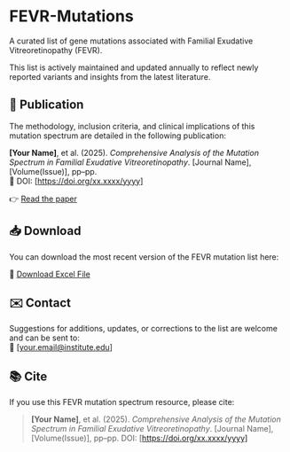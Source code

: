 # FEVR-Mutations

A curated list of gene mutations associated with Familial Exudative Vitreoretinopathy (FEVR).

This list is actively maintained and updated annually to reflect newly reported variants and insights from the latest literature.

## 🧬 Publication

The methodology, inclusion criteria, and clinical implications of this mutation spectrum are detailed in the following publication:

**[Your Name]**, et al. (2025). *Comprehensive Analysis of the Mutation Spectrum in Familial Exudative Vitreoretinopathy*. [Journal Name], [Volume(Issue)], pp–pp.  
📖 DOI: [https://doi.org/xx.xxxx/yyyy]

👉 [Read the paper](https://doi.org/xx.xxxx/yyyy)


## 📥 Download

You can download the most recent version of the FEVR mutation list here:

📁 [Download Excel File](https://github.com/YourUsername/FEVR-Mutations/raw/main/fevr_mutation_spectrum.xlsx)

## ✉️ Contact

Suggestions for additions, updates, or corrections to the list are welcome and can be sent to:  
📧 [your.email@institute.edu]

## 📚 Cite

If you use this FEVR mutation spectrum resource, please cite:

> **[Your Name]**, et al. (2025). *Comprehensive Analysis of the Mutation Spectrum in Familial Exudative Vitreoretinopathy*. [Journal Name], [Volume(Issue)], pp–pp. DOI: [https://doi.org/xx.xxxx/yyyy]
